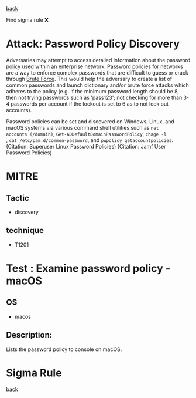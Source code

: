 
[back](../index.md)

Find sigma rule :x: 

# Attack: Password Policy Discovery 

Adversaries may attempt to access detailed information about the password policy used within an enterprise network. Password policies for networks are a way to enforce complex passwords that are difficult to guess or crack through [Brute Force](https://attack.mitre.org/techniques/T1110). This would help the adversary to create a list of common passwords and launch dictionary and/or brute force attacks which adheres to the policy (e.g. if the minimum password length should be 8, then not trying passwords such as 'pass123'; not checking for more than 3-4 passwords per account if the lockout is set to 6 as to not lock out accounts).

Password policies can be set and discovered on Windows, Linux, and macOS systems via various command shell utilities such as <code>net accounts (/domain)</code>, <code>Get-ADDefaultDomainPasswordPolicy</code>, <code>chage -l <username></code>, <code>cat /etc/pam.d/common-password</code>, and <code>pwpolicy getaccountpolicies</code>.(Citation: Superuser Linux Password Policies) (Citation: Jamf User Password Policies)

# MITRE
## Tactic
  - discovery


## technique
  - T1201


# Test : Examine password policy - macOS
## OS
  - macos


## Description:
Lists the password policy to console on macOS.


# Sigma Rule


[back](../index.md)
